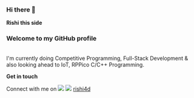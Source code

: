 ### Hi there 👋
<b>Rishi this side</b>

<h3>Welcome to my GitHub profile</h3>
<br>                                                
I'm currently doing Competitive Programming, Full-Stack Development & also looking ahead to IoT, RPPico C/C++ Programming.
<br>

<b>Get in touch</b>

Connect with me on [<img src="https://img.shields.io/badge/LinkedIn-0077B5?style=for-the-badge&logo=linkedin&logoColor=white"/>](https://www.linkedin.com/in/rishi4d/)
[<img src="https://img.shields.io/badge/Discord-7289DA?style=for-the-badge&logo=discord&logoColor=white"/>](https://discordapp.com/users/526308601849970719)
<a href='rishi4d.in'>rishi4d</a>

<!--
**rishi4d/rishi4d** is a ✨ _special_ ✨ repository because its `README.md` (this file) appears on your GitHub profile.

Here are some ideas to get you started:

- 🔭 I’m currently working on ...
- 🌱 I’m currently learning ...
- 👯 I’m looking to collaborate on ...
- 🤔 I’m looking for help with ...
- 💬 Ask me about ...
- 📫 How to reach me: ...
- 😄 Pronouns: ...
- ⚡ Fun fact: ...
-->
